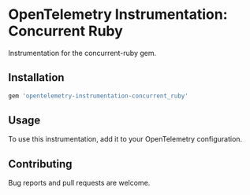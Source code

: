 # OpenTelemetry Instrumentation: Concurrent Ruby

Instrumentation for the concurrent-ruby gem.

## Installation

```ruby
gem 'opentelemetry-instrumentation-concurrent_ruby'
```

## Usage

To use this instrumentation, add it to your OpenTelemetry configuration.

## Contributing

Bug reports and pull requests are welcome.
